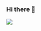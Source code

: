 ### Hi there 👋

<img src="https://github-readme-stats.vercel.app/api?username=FsXVanilla&show_icons=true&theme=transparent"/>
<!--
- 🔭 I’m currently working on ...
- 🌱 I’m currently learning ...
- 👯 I’m looking to collaborate on ...
- 🤔 I’m looking for help with ...
- 💬 Ask me about ...
- 📫 How to reach me: ...
- 😄 Pronouns: ...
- ⚡ Fun fact: ...
-->
